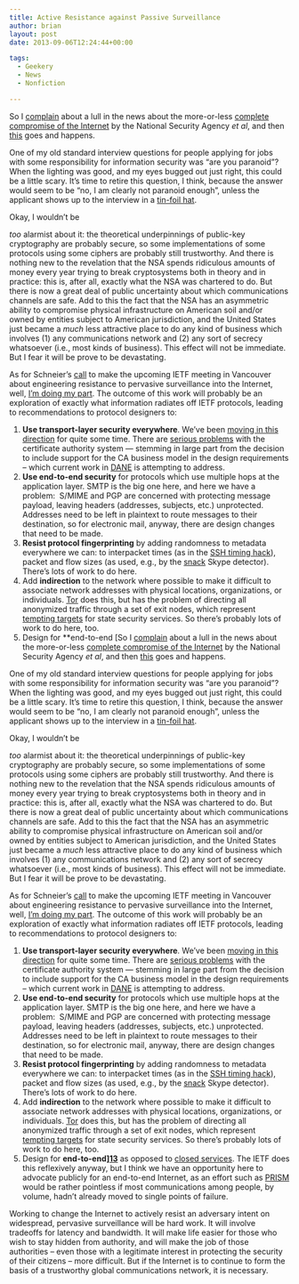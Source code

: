 ```yaml
---
title: Active Resistance against Passive Surveillance
author: brian
layout: post
date: 2013-09-06T12:24:44+00:00

tags:
  - Geekery
  - News
  - Nonfiction

---
```

So I [complain][1] about a lull in the news about the more-or-less [complete compromise of the Internet][2] by the National Security Agency _et al_, and then [this][3] goes and happens.

One of my old standard interview questions for people applying for jobs with some responsibility for information security was &#8220;are you paranoid&#8221;? When the lighting was good, and my eyes bugged out just right, this could be a little scary. It&#8217;s time to retire this question, I think, because the answer would seem to be &#8220;no, I am clearly not paranoid enough&#8221;, unless the applicant shows up to the interview in a [tin-foil hat][4].

<!--more-->Okay, I wouldn&#8217;t be 

_too_ alarmist about it: the theoretical underpinnings of public-key cryptography are probably secure, so some implementations of some protocols using some ciphers are probably still trustworthy. And there is nothing new to the revelation that the NSA spends ridiculous amounts of money every year trying to break cryptosystems both in theory and in practice: this is, after all, exactly what the NSA was chartered to do. But there is now a great deal of public uncertainty about which communications channels are safe. Add to this the fact that the NSA has an asymmetric ability to compromise physical infrastructure on American soil and/or owned by entities subject to American jurisdiction, and the United States just became a _much_ less attractive place to do any kind of business which involves (1) any communications network and (2) any sort of secrecy whatsoever (i.e., most kinds of business). This effect will not be immediate. But I fear it will be prove to be devastating.

As for Schneier&#8217;s [call][2] to make the upcoming IETF meeting in Vancouver about engineering resistance to pervasive surveillance into the Internet, well, [I&#8217;m doing my part][5]. The outcome of this work will probably be an exploration of exactly what information radiates off IETF protocols, leading to recommendations to protocol designers to:

  1. **Use transport-layer security everywhere**. We&#8217;ve been [moving in this direction][6] for quite some time. There are [serious problems][7] with the certificate authority system — stemming in large part from the decision to include support for the CA business model in the design requirements – which current work in [DANE][8] is attempting to address.
  2. **Use end-to-end security** for protocols which use multiple hops at the application layer. SMTP is the big one here, and here we have a problem:  S/MIME and PGP are concerned with protecting message payload, leaving headers (addresses, subjects, etc.) unprotected. Addresses need to be left in plaintext to route messages to their destination, so for electronic mail, anyway, there are design changes that need to be made.
  3. **Resist protocol fingerprinting** by adding randomness to metadata everywhere we can: to interpacket times (as in the [SSH timing hack][9]), packet and flow sizes (as used, e.g., by the [snack][10] Skype detector). There&#8217;s lots of work to do here.
  4. Add **indirection** to the network where possible to make it difficult to associate network addresses with physical locations, organizations, or individuals. [Tor][11] does this, but has the problem of directing all anonymized traffic through a set of exit nodes, which represent [tempting targets][12] for state security services. So there&#8217;s probably lots of work to do here, too.
  5. Design for **end-to-end [So I [complain][1] about a lull in the news about the more-or-less [complete compromise of the Internet][2] by the National Security Agency _et al_, and then [this][3] goes and happens.

One of my old standard interview questions for people applying for jobs with some responsibility for information security was &#8220;are you paranoid&#8221;? When the lighting was good, and my eyes bugged out just right, this could be a little scary. It&#8217;s time to retire this question, I think, because the answer would seem to be &#8220;no, I am clearly not paranoid enough&#8221;, unless the applicant shows up to the interview in a [tin-foil hat][4].

<!--more-->Okay, I wouldn&#8217;t be 

_too_ alarmist about it: the theoretical underpinnings of public-key cryptography are probably secure, so some implementations of some protocols using some ciphers are probably still trustworthy. And there is nothing new to the revelation that the NSA spends ridiculous amounts of money every year trying to break cryptosystems both in theory and in practice: this is, after all, exactly what the NSA was chartered to do. But there is now a great deal of public uncertainty about which communications channels are safe. Add to this the fact that the NSA has an asymmetric ability to compromise physical infrastructure on American soil and/or owned by entities subject to American jurisdiction, and the United States just became a _much_ less attractive place to do any kind of business which involves (1) any communications network and (2) any sort of secrecy whatsoever (i.e., most kinds of business). This effect will not be immediate. But I fear it will be prove to be devastating.

As for Schneier&#8217;s [call][2] to make the upcoming IETF meeting in Vancouver about engineering resistance to pervasive surveillance into the Internet, well, [I&#8217;m doing my part][5]. The outcome of this work will probably be an exploration of exactly what information radiates off IETF protocols, leading to recommendations to protocol designers to:

  1. **Use transport-layer security everywhere**. We&#8217;ve been [moving in this direction][6] for quite some time. There are [serious problems][7] with the certificate authority system — stemming in large part from the decision to include support for the CA business model in the design requirements – which current work in [DANE][8] is attempting to address.
  2. **Use end-to-end security** for protocols which use multiple hops at the application layer. SMTP is the big one here, and here we have a problem:  S/MIME and PGP are concerned with protecting message payload, leaving headers (addresses, subjects, etc.) unprotected. Addresses need to be left in plaintext to route messages to their destination, so for electronic mail, anyway, there are design changes that need to be made.
  3. **Resist protocol fingerprinting** by adding randomness to metadata everywhere we can: to interpacket times (as in the [SSH timing hack][9]), packet and flow sizes (as used, e.g., by the [snack][10] Skype detector). There&#8217;s lots of work to do here.
  4. Add **indirection** to the network where possible to make it difficult to associate network addresses with physical locations, organizations, or individuals. [Tor][11] does this, but has the problem of directing all anonymized traffic through a set of exit nodes, which represent [tempting targets][12] for state security services. So there&#8217;s probably lots of work to do here, too.
  5. Design for **end-to-end][13]** as opposed to [closed services][14]. The IETF does this reflexively anyway, but I think we have an opportunity here to advocate publicly for an end-to-end Internet, as an effort such as [PRISM][15] would be rather pointless if most communications among people, by volume, hadn&#8217;t already moved to single points of failure.

Working to change the Internet to actively resist an adversary intent on widespread, pervasive surveillance will be hard work. It will involve tradeoffs for latency and bandwidth. It will make life easier for those who wish to stay hidden from authority, and will make the job of those authorities – even those with a legitimate interest in protecting the security of their citizens – more difficult. But if the Internet is to continue to form the basis of a trustworthy global communications network, it is necessary.

 [1]: http://www.trammell.ch/2013/08/the-freedom-panopticon/
 [2]: http://www.theguardian.com/commentisfree/2013/sep/05/government-betrayed-internet-nsa-spying
 [3]: http://www.nytimes.com/2013/09/06/us/nsa-foils-much-internet-encryption.html?hp
 [4]: http://en.wikipedia.org/wiki/Tin_foil_hat
 [5]: http://tools.ietf.org/html/draft-trammell-perpass-ppa
 [6]: https://www.eff.org/https-everywhere
 [7]: http://en.wikipedia.org/wiki/DigiNotar#Issuance_of_fraudulent_certificates
 [8]: http://en.wikipedia.org/wiki/DNS-based_Authentication_of_Named_Entities
 [9]: http://www.cs.jhu.edu/~rubin/courses/fall03/papers/timing.ssh.pdf
 [10]: http://link.springer.com/chapter/10.1007%2F978-3-642-20305-3_7
 [11]: https://www.torproject.org
 [12]: http://raided4tor.cryto.net
 [13]: http://www.trammell.ch/2012/10/talk-the-open-internet-under-threat/#more-482
 [14]: http://www.trammell.ch/2011/02/sixty-eight-eighty-nine-eleven-or-why-protocol-design-matters/
 [15]: http://en.wikipedia.org/wiki/PRISM_(surveillance_program)